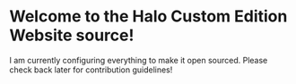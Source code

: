 # Welcome to the Halo Custom Edition Website source!

I am currently configuring everything to make it open sourced. Please check back later for contribution guidelines!
